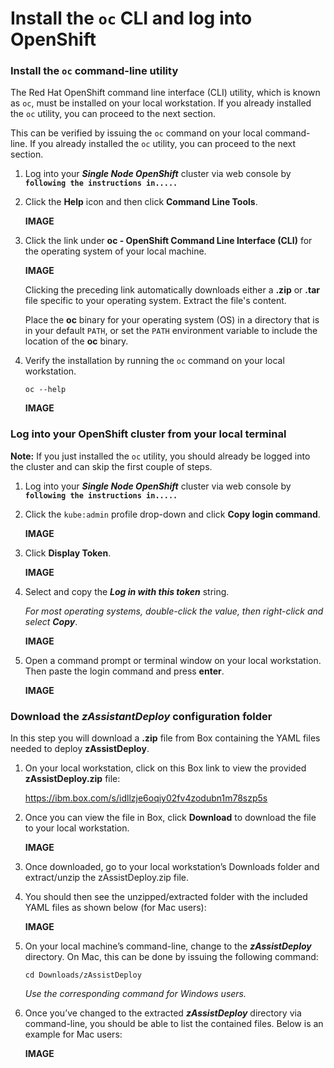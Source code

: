 # Install the `oc` CLI and log into OpenShift

### Install the `oc` command-line utility
The Red Hat OpenShift command line interface (CLI) utility, which is known as `oc`, must be installed on your local workstation. If you already installed the `oc` utility, you can proceed to the next section.

This can be verified by issuing the `oc` command on your local command-line. If you already installed the `oc` utility, you can proceed to the next section.

1. Log into your ***Single Node OpenShift*** cluster via web console by **`following the instructions in.....`**
   
   
2. Click the **Help** icon and then click **Command Line Tools**.
   
    **IMAGE**

3. Click the link under **oc - OpenShift Command Line Interface (CLI)** for the operating system of your local machine.
   
    **IMAGE**

    Clicking the preceding link automatically downloads either a **.zip** or **.tar** file specific to your operating system. Extract the file's content.

    Place the **oc** binary for your operating system (OS) in a directory that is in your default `PATH`, or set the `PATH` environment variable to include the location of the **oc** binary.

4. Verify the installation by running the `oc` command on your local workstation. 

    `oc --help`

    **IMAGE**

### Log into your OpenShift cluster from your local terminal

**Note:** If you just installed the `oc` utility, you should already be logged into the cluster and can skip the first couple of steps.

1. Log into your ***Single Node OpenShift*** cluster via web console by **`following the instructions in.....`**

2. Click the `kube:admin` profile drop-down and click **Copy login command**.
   
    **IMAGE**

3. Click **Display Token**.
   
    **IMAGE**

4. Select and copy the ***Log in with this token*** string.

    *For most operating systems, double-click the value, then right-click and select **Copy***.

    **IMAGE**

5. Open a command prompt or terminal window on your local workstation. Then paste the login command and press **enter**.
   
    **IMAGE**

### Download the *zAssistantDeploy* configuration folder

In this step you will download a **.zip** file from Box containing the YAML files needed to deploy **zAssistDeploy**.

1. On your local workstation, click on this Box link to view the provided **zAssistDeploy.zip** file:
   
    <a href="https://ibm.box.com/s/idllzje6oqiy02fv4zodubn1m78szp5s" target="_blank">https://ibm.box.com/s/idllzje6oqiy02fv4zodubn1m78szp5s</a>

2. Once you can view the file in Box, click **Download** to download the file to your local workstation.
   
    **IMAGE**

3. Once downloaded, go to your local workstation’s Downloads folder and extract/unzip the zAssistDeploy.zip file.

4. You should then see the unzipped/extracted folder with the included YAML files as shown below (for Mac users):
   
    **IMAGE**

5. On your local machine’s command-line, change to the ***zAssistDeploy*** directory. On Mac, this can be done by issuing the following command:
   
    `cd Downloads/zAssistDeploy`

    *Use the corresponding command for Windows users.*

6. Once you’ve changed to the extracted ***zAssistDeploy*** directory via command-line, you should be able to list the contained files. Below is an example for Mac users:
   
    **IMAGE**

